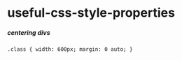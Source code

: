 # useful-css-style-properties



##### centering divs
```
.class { width: 600px; margin: 0 auto; }
```

